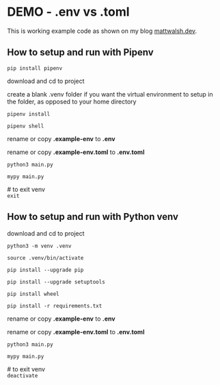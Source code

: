 # DEMO - .env vs .toml

This is working example code as shown on my blog [mattwalsh.dev](https://mattwalsh.dev/python-env-vs-toml-for-parsing-environment-constants/).

## How to setup and run with Pipenv

`pip install pipenv`

download and cd to project

create a blank .venv folder if you want the virtual environment to setup in the folder, as opposed to your home directory

`pipenv install`

`pipenv shell`

rename or copy **.example-env** to **.env**

rename or copy **.example-env.toml** to **.env.toml**

`python3 main.py`

`mypy main.py`

\# to exit venv  
`exit`

## How to setup and run with Python venv

download and cd to project

`python3 -m venv .venv`

`source .venv/bin/activate`

`pip install --upgrade pip`

`pip install --upgrade setuptools`

`pip install wheel`

`pip install -r requirements.txt`

rename or copy **.example-env** to **.env**

rename or copy **.example-env.toml** to **.env.toml**

`python3 main.py`

`mypy main.py`

\# to exit venv  
`deactivate`
